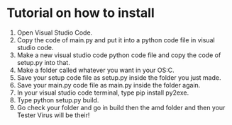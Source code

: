# Tutorial on how to install

1. Open Visual Studio Code.
2. Copy the code of main.py and put it into a python code file in visual studio code.
3. Make a new visual studio code python code file and copy the code of setup.py into that.
4. Make a folder called whatever you want in your OS:C\.
5. Save your setup code file as setup.py inside the folder you just made.
6. Save your main.py code file as main.py inside the folder again.
7. In your visual studio code terminal, type pip install py2exe.
8. Type python setup.py build.
9. Go check your folder and go in build then the amd folder and then your Tester Virus will be their!
